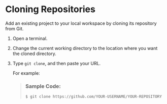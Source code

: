 <!-- loio7a68bfa7111b44f6b1e78b51e803238c -->

# Cloning Repositories

Add an existing project to your local workspace by cloning its repository from Git.

1.  Open a terminal.

2.  Change the current working directory to the location where you want the cloned directory.

3.  Type `git clone`, and then paste your URL.

    For example:

    > ### Sample Code:  
    > ```
    > $ git clone https://github.com/YOUR-USERNAME/YOUR-REPOSITORY
    > ```


